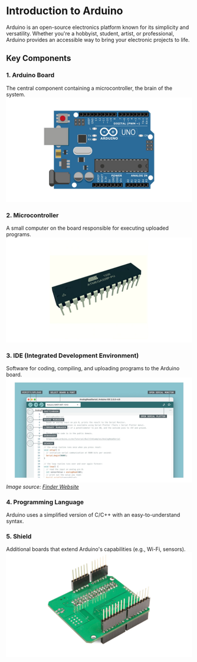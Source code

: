 # Introduction to Arduino

Arduino is an open-source electronics platform known for its simplicity and versatility. Whether you're a hobbyist, student, artist, or professional, Arduino provides an accessible way to bring your electronic projects to life.

## Key Components

### 1. Arduino Board
The central component containing a microcontroller, the brain of the system.
![Arduino UNO](images/1.1.jpg)


### 2. Microcontroller
A small computer on the board responsible for executing uploaded programs.
![Micro Controller](images/1.2.jpg)

### 3. IDE (Integrated Development Environment)
Software for coding, compiling, and uploading programs to the Arduino board.
![Arduino IDE](images/1.3.jpg)
*Image source: [Finder Website](https://opta.findernet.com/cs/tutorial/getting-started-ide-v2)*

### 4. Programming Language
   Arduino uses a simplified version of C/C++ with an easy-to-understand syntax.

### 5. Shield
Additional boards that extend Arduino's capabilities (e.g., Wi-Fi, sensors).
![Arduino shield](images/1.4.jpg)

